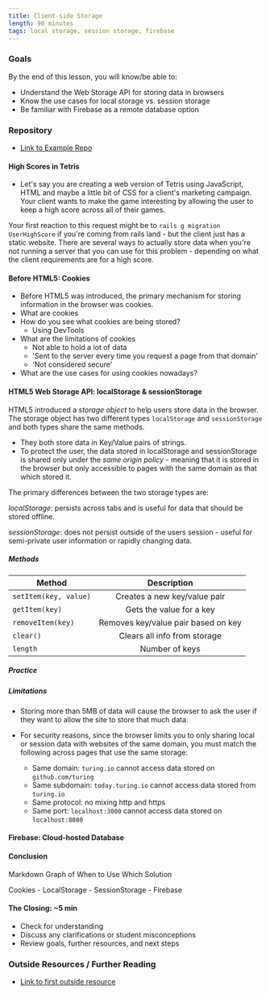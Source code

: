 ```yaml
---
title: Client-side Storage
length: 90 minutes
tags: local storage, session storage, firebase
---
```


### Goals

By the end of this lesson, you will know/be able to:

* Understand the Web Storage API for storing data in browsers
* Know the use cases for local storage vs. session storage
* Be familiar with Firebase as a remote database option

### Repository

* [Link to Example Repo](https://github.com/turingschool-examples/client-side-storage)

#### High Scores in Tetris

* Let's say you are creating a web version of Tetris using JavaScript, HTML and maybe a little bit of CSS for a client's marketing campaign. Your client wants to make the game interesting by allowing the user to keep a high score across all of their games.

Your first reaction to this request might be to `rails g migration UserHighScore` if you're coming from rails land - but the client just has a static website. There are several ways to actually store data when you're not running a server that you can use for this problem - depending on what the client requirements are for a high score.

#### Before HTML5: Cookies

* Before HTML5 was introduced, the primary mechanism for storing information in the browser was cookies.
* What are cookies
* How do you see what cookies are being stored?
  * Using DevTools
* What are the limitations of cookies
  * Not able to hold a lot of data
  * 'Sent to the server every time you request a page from that domain'
  * 'Not considered secure'
* What are the use cases for using cookies nowadays?

#### HTML5 Web Storage API: localStorage & sessionStorage

HTML5 introduced a *storage object* to help users store data in the browser. The storage object has two different types `localStorage` and `sessionStorage` and both types share the same methods.
  - They both store data in Key/Value pairs of strings.
  - To protect the user, the data stored in localStorage and sessionStorage is shared only under the *same origin policy* - meaning that it is stored in the browser but only accessible to pages with the same domain as that which stored it.

The primary differences between the two storage types are:

*localStorage*: persists across tabs and is useful for data that should be stored offline.

*sessionStorage*: does not persist outside of the users session - useful for semi-private user information or rapidly changing data.

##### Methods

| Method                | Description                                     |
| ----------------------|:-----------------------------------------------:|
| `setItem(key, value)` | Creates a new key/value pair                    |
| `getItem(key)`        | Gets the value for a key                        |
| `removeItem(key)`     | Removes key/value pair based on key             |
| `clear()`             | Clears all info from storage                    |
| `length`              | Number of keys                                  |

##### Practice

##### Limitations

  * Storing more than 5MB of data will cause the browser to ask the user if they want to allow the site to store that much data.

  * For security reasons, since the browser limits you to only sharing local or session data with websites of the same domain, you must match the following across pages that use the same storage:
    * Same domain: `turing.io` cannot access data stored on `github.com/turing`
    * Same subdomain: `today.turing.io` cannot access data stored from `turing.io`
    * Same protocol: no mixing http and https
    * Same port: `localhost:3000` cannot access data stored on `localhost:8080`

#### Firebase: Cloud-hosted Database

#### Conclusion

Markdown Graph of When to Use Which Solution

Cookies - LocalStorage - SessionStorage - Firebase

#### The Closing: ~5 min

* Check for understanding
* Discuss any clarifications or student misconceptions
* Review goals, further resources, and next steps

### Outside Resources / Further Reading

* [Link to first outside resource]()
